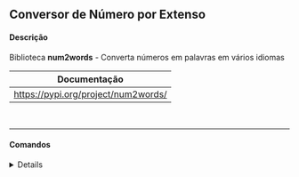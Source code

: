 ## Conversor de Número por Extenso

#### Descrição

Biblioteca **num2words** - Converta números em palavras em vários idiomas<br>

| Documentação                          |
| ------------------------------------- |
| <https://pypi.org/project/num2words/> |

<br>

---

#### Comandos

<details>

##### `INFO` - Instale **num2words** usando pip
``` bash
 $ pip install num2words
```

##### `INFO` - Data Input | Output
``` python
input:

    Digite um número: 55

output:

    Em Inglês: fifty-five
    Em Inglês (ordinal): fifty-fifth
    Em Português: cinquenta e cinco
    Em Português (ordinal): quinquagésimo quinto
```
</details>

